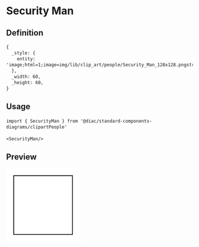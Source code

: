 # Security Man

## Definition

```
{
  _style: { 
    entity: 'image;html=1;image=img/lib/clip_art/people/Security_Man_128x128.pngstrokeColor=none;',
  },
  _width: 60,
  _height: 60,
}
```

## Usage

```
import { SecurityMan } from '@diac/standard-components-diagrams/clipartPeople'

<SecurityMan/>
```

## Preview

<img src="./security-man.png" width="200"/>

